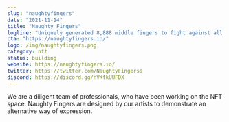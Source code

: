 ```yaml
---
slug: "naughtyfingers"
date: "2021-11-14"
title: "Naughty Fingers"
logline: "Uniquely generated 8,888 middle fingers to fight against all the toxicity on our pale blue plane"
cta: "https://naughtyfingers.io/"
logo: /img/naughtyfingers.png
category: nft
status: building
website: https://naughtyfingers.io/
twitter: https://twitter.com/NaughtyFingerss
discord: https://discord.gg/nVKfkUUFDX
---
```


We are a diligent team of professionals, who have been working on the NFT space. Naughty Fingers are designed by our artists to demonstrate an alternative way of expression.

